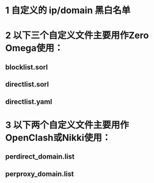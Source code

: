 # 1 自定义的 ip/domain 黑白名单

# 2 以下三个自定义文件主要用作Zero Omega使用：
## blocklist.sorl
## directlist.sorl
## directlist.yaml

# 3 以下两个自定义文件主要用作OpenClash或Nikki使用：
## perdirect_domain.list
## perproxy_domain.list
